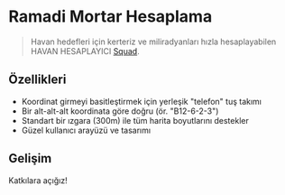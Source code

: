 # Ramadi Mortar Hesaplama

> Havan hedefleri için kerteriz ve miliradyanları hızla hesaplayabilen HAVAN HESAPLAYICI [Squad](https://joinsquad.com).

## Özellikleri
- Koordinat girmeyi basitleştirmek için yerleşik "telefon" tuş takımı
- Bir alt-alt-alt koordinata göre doğru (ör. "B12-6-2-3")
- Standart bir ızgara (300m) ile tüm harita boyutlarını destekler
- Güzel kullanıcı arayüzü ve tasarımı



## Gelişim
Katkılara açığız!

